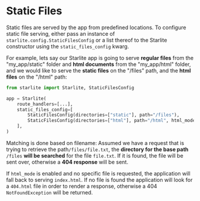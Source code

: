 # Static Files

Static files are served by the app from predefined locations. To configure static file serving, either pass an
instance of `starlite.config.StaticFilesConfig` or a list thereof to the Starlite constructor using
the `static_files_config` kwarg.

For example, lets say our Starlite app is going to serve **regular files** from the "my_app/static" folder and **html
documents** from the "my_app/html" folder, and we would like to serve the **static files** on the "/files" path,
and the **html files** on the "/html" path:

```python
from starlite import Starlite, StaticFilesConfig

app = Starlite(
    route_handlers=[...],
    static_files_config=[
        StaticFilesConfig(directories=["static"], path="/files"),
        StaticFilesConfig(directories=["html"], path="/html", html_mode=True),
    ],
)
```

Matching is done based on filename: Assumed we have a request that is trying to retrieve the path`/files/file.txt`,
the **directory for the base path** `/files` **will be searched** for the file `file.txt`. If it is found, the file will
be sent over, otherwise a **404 response** will be sent.

If `html_mode` is enabled and no specific file is requested, the application will fall back to serving `index.html`. If
no file is found the application will look for a `404.html` file in order to render a response, otherwise a 404
`NotFoundException` will be returned.
